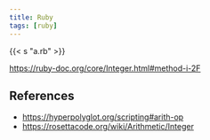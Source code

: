 ```yaml
---
title: Ruby
tags: [ruby]
---
```


{{< s "a.rb" >}}

<https://ruby-doc.org/core/Integer.html#method-i-2F>

## References

- <https://hyperpolyglot.org/scripting#arith-op>
- <https://rosettacode.org/wiki/Arithmetic/Integer>
